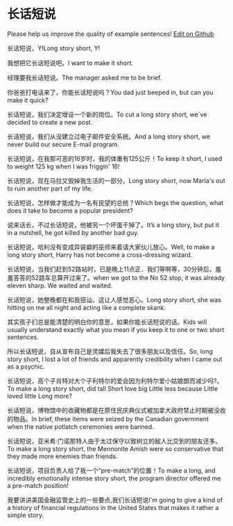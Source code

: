 # 长话短说

Please help us improve the quality of example sentences! [Edit on Github](https://github.com/jiyushe/jiyu-example-sentence-source/blob/main/chinese/changhuaduanshuo.md)

<p><span class="chinese">长话短说，Y!</span><span class="english">Long story short, Y!</span></p>

<p><span class="chinese">我想把它长话短说吧。</span><span class="english">I want to make it short.</span></p>

<p><span class="chinese">经理要我长话短说。</span><span class="english">The manager asked me to be brief.</span></p>

<p><span class="chinese">你爸爸打电话来了，你能长话短说吗？</span><span class="english">You dad just beeped in, but can you make it quick?</span></p>

<p><span class="chinese">长话短说，我们决定增设一个新的岗位。</span><span class="english">To cut a long story short, we`ve decided to create a new post.</span></p>

<p><span class="chinese">长话短说，我们从没建立过电子邮件安全系统。</span><span class="english">And a long story short, we never build our secure E-mail program.</span></p>

<p><span class="chinese">长话短说，在我那可恶的16岁时，我的体重有125公斤！</span><span class="english">To keep it short, I used to weight 125 kg when I was friggin' 16!</span></p>

<p><span class="chinese">长话短说，现在马拉又毁掉我生活的一部分。</span><span class="english">Long story short, now Marla's out to ruin another part of my life.</span></p>

<p><span class="chinese">长话短说，怎样做才能成为一名有民望的总统？</span><span class="english">Which begs the question, what does it take to become a popular president?</span></p>

<p><span class="chinese">说来话长，不过长话短说，他被另一个坏蛋干掉了。</span><span class="english">It’s a long story, but put it in a nutshell, he got killed by another bad guy.</span></p>

<p><span class="chinese">长话短说，哈利没有变成异装癖的巫师来着请大家伙儿放心。</span><span class="english">Well, to make a long story short, Harry has not become a cross-dressing wizard.</span></p>

<p><span class="chinese">长话短说，当我们赶到52路站时，已是晚上11点正．我们等啊等，30分钟后，羞羞答答的52路车总算开过来了。</span><span class="english">when we got to the No 52 stop, it was already eleven sharp. We waited and waited.</span></p>

<p><span class="chinese">长话短说，她整晚都在和我搭讪，这让人感觉恶心。</span><span class="english">Long story short, she was hitting on me all night and acting like a complete skank.</span></p>

<p><span class="chinese">其实孩子们总是能清楚的明白你的意思，如果你能长话短说的话。</span><span class="english">Kids will usually understand exactly what you mean if you keep it to one or two short sentences.</span></p>

<p><span class="chinese">所以长话短说，自从宣布自己是灵媒后我失去了很多朋友以及信任。</span><span class="english">So, long story short, I lost a lot of friends and apparently credibility when I came out as a psychic.</span></p>

<p><span class="chinese">长话短说，高个子肖特对大个子利特尔的爱会因为利特尔爱小姑娘朗而减少吗?。</span><span class="english">To make a long story short, did tall Short love big Little less because Little loved little Long more?</span></p>

<p><span class="chinese">长话短说，博物馆中的收藏物都是在原住民庆典仪式被加拿大政府禁止时期被没收的物品。</span><span class="english">In brief, these items were seized by the Canadian government when the native potlatch ceremonies were banned.</span></p>

<p><span class="chinese">长话短说，亚米希‧门诺那特人由于太过保守以致树立的敌人比交到的朋友还多。</span><span class="english">To make a long story short, the Mennonite Amish were so conservative that they made more enemies than friends.</span></p>

<p><span class="chinese">长话短说，项目负责人给了我一个“pre-match”的位置！</span><span class="english">To make a long, and incredibly emotionally intense story short, the program director offered me a pre-match position!</span></p>

<p><span class="chinese">我要讲讲美国金融监管史上的一些要点,我们长话短说</span><span class="english">I'm going to give a kind of a history of financial regulations in the United States that makes it rather a simple story.</span></p>

